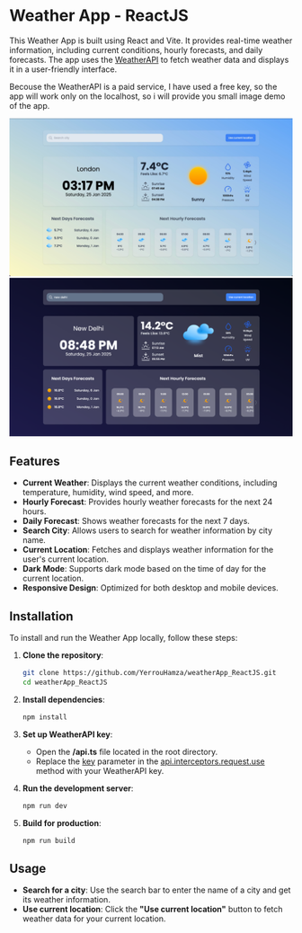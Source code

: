 # Weather App - ReactJS

This Weather App is built using React and Vite. It provides real-time weather information, including current conditions, hourly forecasts, and daily forecasts. The app uses the [WeatherAPI](https://www.weatherapi.com/) to fetch weather data and displays it in a user-friendly interface.

Becouse the WeatherAPI is a paid service, I have used a free key, so the app will work only on the localhost, so i will provide you small image demo of the app.

![weatherApp](/src/assets/preview/light-weatherApp-React.jpeg)
![weatherApp](/src/assets/preview/dark-weatherApp-React.png)

## Features

- **Current Weather**: Displays the current weather conditions, including temperature, humidity, wind speed, and more.
- **Hourly Forecast**: Provides hourly weather forecasts for the next 24 hours.
- **Daily Forecast**: Shows weather forecasts for the next 7 days.
- **Search City**: Allows users to search for weather information by city name.
- **Current Location**: Fetches and displays weather information for the user's current location.
- **Dark Mode**: Supports dark mode based on the time of day for the current location.
- **Responsive Design**: Optimized for both desktop and mobile devices.

## Installation

To install and run the Weather App locally, follow these steps:

1. **Clone the repository**:

   ```sh
   git clone https://github.com/YerrouHamza/weatherApp_ReactJS.git
   cd weatherApp_ReactJS
   ```

2. **Install dependencies**:

   ```sh
   npm install
   ```

3. **Set up WeatherAPI key**:

   - Open the **/api.ts** file located in the root directory.
   - Replace the [key](http://_vscodecontentref_/1) parameter in the [api.interceptors.request.use](http://_vscodecontentref_/2) method with your WeatherAPI key.

4. **Run the development server**:

   ```sh
   npm run dev
   ```

5. **Build for production**:

   ```sh
   npm run build
   ```

## Usage

- **Search for a city**: Use the search bar to enter the name of a city and get its weather information.
- **Use current location**: Click the **"Use current location"** button to fetch weather data for your current location.
